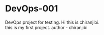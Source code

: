 # DevOps-001
DevOps project for testing.
Hi this is chiranjibi.
<br> this is my first project.
author - chiranjibi
